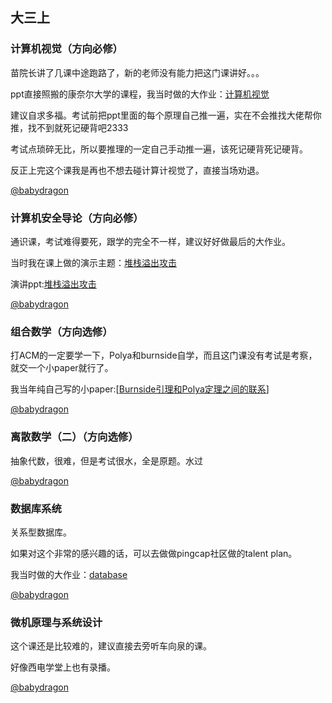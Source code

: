 ## 大三上

### 计算机视觉（方向必修）

苗院长讲了几课中途跑路了，新的老师没有能力把这门课讲好。。。

ppt直接照搬的康奈尔大学的课程，我当时做的大作业：[计算机视觉](https://github.com/baolintian/Computer-Vision)

建议自求多福。考试前把ppt里面的每个原理自己推一遍，实在不会推找大佬帮你推，找不到就死记硬背吧2333

考试点琐碎无比，所以要推理的一定自己手动推一遍，该死记硬背死记硬背。

反正上完这个课我是再也不想去碰计算计视觉了，直接当场劝退。

[@babydragon](<https://github.com/baolintian>)



### 计算机安全导论（方向必修）

通识课，考试难得要死，跟学的完全不一样，建议好好做最后的大作业。

当时我在课上做的演示主题：[堆栈溢出攻击](<https://baolintian.github.io/2018/10/30/%E8%AE%A1%E7%AE%97%E6%9C%BA%E5%AE%89%E5%85%A8%E5%AF%BC%E8%AE%BA%E5%AE%9E%E9%AA%8C/>)

演讲ppt:[堆栈溢出攻击](https://babydragon.top/file/security.pdf)

[@babydragon](<https://github.com/baolintian>)

### 组合数学（方向选修）

打ACM的一定要学一下，Polya和burnside自学，而且这门课没有考试是考察，就交一个小paper就行了。

我当年纯自己写的小paper:[[Burnside引理和Polya定理之间的联系](https://www.cnblogs.com/babydragon/p/10106472.html)]

[@babydragon](<https://github.com/baolintian>)

### 离散数学（二）（方向选修）

抽象代数，很难，但是考试很水，全是原题。水过

[@babydragon](<https://github.com/baolintian>)

### 数据库系统

关系型数据库。

如果对这个非常的感兴趣的话，可以去做做pingcap社区做的talent plan。

我当时做的大作业：[database](<https://github.com/baolintian/student_information>)

[@babydragon](<https://github.com/baolintian>)

### 微机原理与系统设计

这个课还是比较难的，建议直接去旁听车向泉的课。

好像西电学堂上也有录播。

[@babydragon](<https://github.com/baolintian>)





